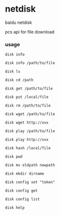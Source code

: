 # netdisk


baidu netdisk

pcs api for file download

### usage


```
disk info

disk info /path/to/file

disk ls

disk cd /path

disk get /path/to/file

disk put /local/file

disk rm /path/to/file

disk wget /path/to/file

disk wget http://xxx

disk play /path/to/file

disk play http://xxx

disk hash /local/file

disk pwd

disk mv oldpath newpath

disk mkdir dirname

disk config set "token"

disk config get

disk config list

disk help
```



